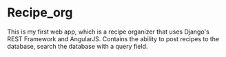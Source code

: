 Recipe_org
==========

This is my first web app, which is a recipe organizer that uses Django's REST Framework and AngularJS. 
Contains the ability to post recipes to the database, search the database with a query field.

